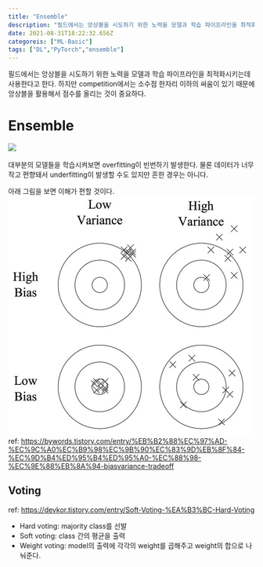 ```yaml
---
title: "Ensemble"
description: "필드에서는 앙상블을 시도하기 위한 노력을 모델과 학습 파이프라인을 최적화시키는데 사용한다고 한다. 하지만 competition에서는 소수점 한자리 이하의 싸움이 있기 때문에 앙상블을 활용해서 점수를 올리는 것이 중요하다. 대부분의 모델들을 학습시켜보면 overfitti"
date: 2021-08-31T18:22:32.656Z
categoreis: ["ML-Basic"]
tags: ["DL","PyTorch","ensemble"]
---
```

필드에서는 앙상블을 시도하기 위한 노력을 모델과 학습 파이프라인을 최적화시키는데 사용한다고 한다. 하지만 competition에서는 소수점 한자리 이하의 싸움이 있기 때문에 앙상블을 활용해서 점수를 올리는 것이 중요하다. 

# Ensemble
![](/assets/images/Ensemble/af07b5b8-693c-449a-8dfb-d13b76507c35-image.png)

대부분의 모델들을 학습시켜보면 overfitting이 빈번하기 발생한다. 물론 데이터가 너무 작고 편향돼서 underfitting이 발생할 수도 있지만 흔한 경우는 아니다. 

아래 그림을 보면 이해가 편할 것이다.
![](/assets/images/Ensemble/25919656-bfa8-4101-8ca4-8d521559d861-image.png)
ref: https://bywords.tistory.com/entry/%EB%B2%88%EC%97%AD-%EC%9C%A0%EC%B9%98%EC%9B%90%EC%83%9D%EB%8F%84-%EC%9D%B4%ED%95%B4%ED%95%A0-%EC%88%98-%EC%9E%88%EB%8A%94-biasvariance-tradeoff


## Voting
ref: https://devkor.tistory.com/entry/Soft-Voting-%EA%B3%BC-Hard-Voting

- Hard voting: majority class를 선발
- Soft voting: class 간의 평균을 출력
- Weight voting: model의 출력에 각각의 weight를 곱해주고 weight의 합으로 나눠준다.


